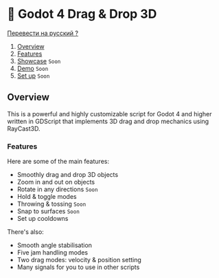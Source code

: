 # 🦥 Godot 4 Drag & Drop 3D

[Перевести на русский ?](PROCHTI.md)

1. [Overview](#overview)
1. [Features](#features)
1. [Showcase](README.md) `Soon`
1. [Demo](README.md) `Soon`
1. [Set up](README.md) `Soon`

## Overview

This is a powerful and highly customizable script for Godot 4 and higher written in GDScript that implements 3D drag and drop mechanics using RayCast3D.

### Features
Here are some of the main features:
- Smoothly drag and drop 3D objects
- Zoom in and out on objects
- Rotate in any directions `Soon`
- Hold & toggle modes
- Throwing & tossing `Soon`
- Snap to surfaces `Soon`
- Set up cooldowns

There's also:
- Smooth angle stabilisation
- Five jam handling modes
- Two drag modes: velocity & position setting
- Many signals for you to use in other scripts
